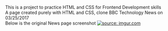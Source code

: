 This is a project to practice HTML and CSS for Frontend Development skills <br> 
A page created purely with HTML and CSS, clone BBC Technology News on 03/25/2017<br> 
Below is the original News page screenshot <a href="https://imgur.com/AIHYWPc"><img src="https://i.imgur.com/AIHYWPc.png" title="source: imgur.com" /></a>
